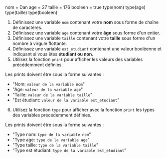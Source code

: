 nom = Dan
age = 27
taille = 176
booleen = true
type(nom)
type(age)
type(taille)
type(booleen)

1. Définissez une variable `nom` contenant votre **nom** sous forme de chaîne de caractères.
2. Définissez une variable `age` contenant votre **âge** sous forme d'un entier.
3. Définissez une variable `taille` contenant votre **taille** sous forme d'un nombre à virgule flottante.
4. Définissez une variable `est_etudiant` contenant une valeur booléenne et indiquant si vous êtes **étudiant ou non**.
5. Utilisez la fonction `print` pour afficher les valeurs des variables précédemment définies.

Les prints doivent être sous la forme suivantes : 
* "Nom: `valeur de la variable nom`"
* "Age: `valeur de la variable age`"
* "Taille: `valeur de la variable taille`"
* "Est étudiant: `valeur de la variable est_etudiant`"

6. Utilisez la fonction `type` pour afficher avec la fonction `print` les types des variables précédemment définies.

Les prints doivent être sous la forme suivantes : 
* "Type nom: `type de la variable nom`"
* "Type age: `type de la variable age`"
* "Type taille: `type de la variable taille`"
* "Type est étudiant: `type de la variable est_etudiant`"
